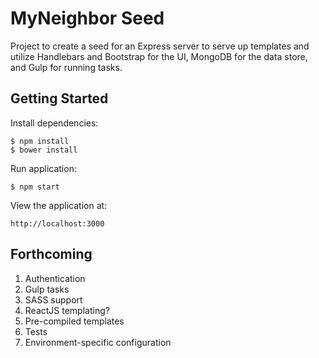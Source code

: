 # MyNeighbor Seed

Project to create a seed for an Express server to serve up templates and utilize Handlebars and Bootstrap for the UI, MongoDB for the data store, and Gulp for running tasks.

## Getting Started

Install dependencies:

    $ npm install
    $ bower install

Run application:

    $ npm start

View the application at:

    http://localhost:3000

## Forthcoming

1. Authentication
2. Gulp tasks
3. SASS support
4. ReactJS templating?
5. Pre-compiled templates
6. Tests
7. Environment-specific configuration